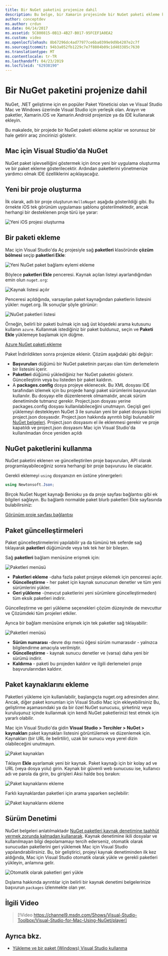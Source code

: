 ```yaml
---
title: Bir NuGet paketini projenize dahil
description: Bu belge, bir Xamarin projesinde bir NuGet paketi ekleme kapsar. Bulma ve bir paket indiriliyor, aynı zamanda aracılığıyla IDE tümleştirme özellikleri ile tanışın size yol gösterir.
author: conceptdev
ms.author: crdun
ms.date: 04/14/2017
ms.assetid: 5C800815-0B13-4B27-B017-95FCEF1A0EA2
ms.custom: video
ms.openlocfilehash: 8b67296dc4ad77977ce6ba0399e9d9b4207e2c7f
ms.sourcegitcommit: 94b3a052fb1229c7e7f8804b09c1d403385c7630
ms.translationtype: MT
ms.contentlocale: tr-TR
ms.lasthandoff: 04/23/2019
ms.locfileid: "62938190"
---
```

# <a name="include-a-nuget-package-in-your-project"></a>Bir NuGet paketini projenize dahil

NuGet, .NET geliştirme için en popüler Paket Yöneticisi olan ve Visual Studio Mac ve Windows üzerinde Visual Studio için yerleşik olan. Arayın ve paketler, Xamarin.iOS ve Xamarin.Android projenize ya da IDE kullanarak ekleyin.

Bu makalede, bir projede bir NuGet paketi ekleme açıklar ve sorunsuz bir hale getirir araç zincirinizi gösterir.

## <a name="nuget-in-visual-studio-for-mac"></a>Mac için Visual Studio'da NuGet

NuGet paket işlevselliğini göstermek için önce yeni bir uygulama oluşturma ve bir paket ekleme gösterilecektir. Ardından paketlerini yönetmenize yardımcı olmak IDE özelliklerini açıklayacağız.

## <a name="create-a-new-project"></a>Yeni bir proje oluşturma

İlk olarak, adlı bir proje oluşturun `HelloNuget` aşağıda gösterildiği gibi. Bu örnekte iOS tek görünüm uygulaması şablonu gösterilmektedir, ancak herhangi bir desteklenen proje türü işe yarar:

![Yeni iOS projesi oluşturma](media/nuget-walkthrough-NewProject.png)

## <a name="adding-a-package"></a>Bir paketi ekleme

Mac için Visual Studio'da Aç projesiyle sağ **paketleri** klasöründe **çözüm bölmesi** seçip **paketleri Ekle**:

![Yeni NuGet paket bağlamı eylemi ekleme](media/nuget-walkthrough-PackagesMenu.png)

Böylece **paketleri Ekle** penceresi. Kaynak açılan listeyi ayarlandığından emin olun `nuget.org`:

![Kaynak listesi açılır](media/nuget-walkthrough-Source.png)

Penceresi açıldığında, varsayılan paket kaynağından paketlerin listesini yükler: nuget.org. İlk sonuçlar şöyle görünür:

![NuGet paketleri listesi](media/nuget-walkthrough-AddPackages1.png)

Örneğin, belirli bir paketi bulmak için sağ üst köşedeki arama kutusunu kullanın `azure`. Kullanmak istediğiniz bir paket buldunuz, seçin ve **Paketi Ekle** yüklemeye başlamak için düğme.

[Azure NuGet paketi ekleme](media/nuget-walkthrough-AddPackages2.png)

Paket İndirildikten sonra projenize eklenir. Çözüm aşağıdaki gibi değişir:

* **Başvuruları** düğümü bir NuGet paketinin parçası olan tüm derlemelerin bir listesini içerir.
* **Paketleri** düğümü yüklediğiniz her NuGet paketini gösterir. Güncelleştirin veya bu listeden bir paket kaldırın.
* A **packages.config** dosya projeye eklenecek. Bu XML dosyası IDE tarafından izlemek için bu projede hangi paket sürümlerini başvurulan kullanılır. Bu dosyayı elle düzenlenerek olmamalıdır, ancak sürüm denetiminde tutmanız gerekir. Project.json dosyası yerine packages.config dosyası kullanılabileceğini unutmayın. Geçişli geri yüklemeyi destekleyen NuGet 3 ile sunulan yeni bir paket dosyası biçimi project.json dosyasıdır. Project.json hakkında ayrıntılı bilgi bulunabilir [NuGet belgeleri](http://docs.microsoft.com/NuGet/Schema/Project-Json). Project.json dosyasını el ile eklenmesi gerekir ve proje kapatıldı ve project.json dosyasını Mac için Visual Studio'da kullanılmadan önce yeniden açıldı

## <a name="using-nuget-packages"></a>NuGet paketlerini kullanma

NuGet paketini eklenen ve güncelleştirilen proje başvuruları, API olarak programlayabileceğiniz sonra herhangi bir proje başvurusu ile olacaktır.

Gerekli eklemeyi `using` dosyanızın en üstüne yönergeleri:

```csharp
using Newtonsoft.Json;
```

Birçok NuGet Nuget kaynağı Benioku ya da proje sayfası bağlantısı gibi ek bilgileri sağlayın. Bu bağlantı normalde paket blurb paketleri Ekle sayfasında bulabilirsiniz:

[Görünüm proje sayfası bağlantısı](media/nuget-walkthrough-project-page.png)

<a name="Package_Updates" class="injected"></a>

## <a name="package-updates"></a>Paket güncelleştirmeleri

Paket güncelleştirmelerini yapılabilir ya da tümünü tek seferde sağ tıklayarak **paketleri** düğümünde veya tek tek her bir bileşen.

Sağ **paketleri** bağlam menüsüne erişmek için:

![Paketleri menüsü](media/nuget-walkthrough-PackagesMenu.png)

* **Paketleri ekleme** -daha fazla paket projeye eklemek için penceresi açılır.
* **Güncelleştirme** - her paket için kaynak sunucunun denetler ve tüm yeni sürümlerini yükler.
* **Geri yükleme** -(mevcut paketlerini yeni sürümlere güncelleştirmeden) tüm eksik paketleri indirir.

Güncelleştirme ve geri yükleme seçenekleri çözüm düzeyinde de mevcuttur ve Çözümdeki tüm projeleri etkiler.

Ayrıca bir bağlam menüsüne erişmek için tek paketler sağ tıklayabilir:

![Paketleri menüsü](media/nuget-walkthrough-PackageMenu.png)

* **Sürüm numarası** -devre dışı menü öğesi sürüm numarasıdır - yalnızca bilgilendirme amacıyla verilmiştir.
* **Güncelleştirme** - kaynak sunucu denetler ve (varsa) daha yeni bir sürümü indirir.
* **Kaldırma** - paketi bu projeden kaldırır ve ilgili derlemeleri proje başvurularından kaldırır.

## <a name="adding-package-sources"></a>Paket kaynaklarını ekleme

Paketleri yükleme için kullanılabilir, başlangıçta nuget.org adresinden alınır. Ancak, diğer paket konumları için Visual Studio Mac için ekleyebilirsiniz Bu, geliştirme aşamasındaki ya da bir özel NuGet sunucusu, şirketiniz veya kuruluşunuz içinde kullanmak için kendi NuGet paketlerinizi test etmek için yararlı olabilir.

Mac için Visual Studio'da gidin **Visual Studio > Tercihler > NuGet > kaynakları** paket kaynakları listesini görüntülemek ve düzenlemek için. Kaynakları (bir URL ile belirtilir), uzak bir sunucu veya yerel dizin olabileceğini unutmayın.

![Paket kaynakları](media/nuget-walkthrough-PackageSource.png)

Tıklayın **Ekle** ayarlamak yeni bir kaynak. Paket kaynağı için bir kolay ad ve URL (veya dosya yolu) girin. Kaynak bir güvenli web sunucusu ise, kullanıcı adı ve parola da girin, bu girişleri Aksi halde boş bırakın:

![Paket kaynaklarını ekleme](media/nuget-walkthrough-PackageSource2.png)

Farklı kaynaklardan paketleri için arama yaparken seçilebilir:

![Paket kaynaklarını ekleme](media/nuget-walkthrough-PackageSource3.png)

## <a name="version-control"></a>Sürüm Denetimi

NuGet belgeleri anlatılmaktadır [NuGet paketleri kaynak denetimine taahhüt vermek zorunda kalmadan kullanarak](/nuget/consume-packages/packages-and-source-control). Kaynak denetimine ikili dosyalar ve kullanılmayan bilgi depolamamayı tercih ederseniz, otomatik olarak sunucudan paketlerini geri yüklemek Mac için Visual Studio yapılandırabilirsiniz. Bu, bir geliştirici, projeyi kaynak denetiminden ilk kez aldığında, Mac için Visual Studio otomatik olarak yükle ve gerekli paketleri yükleyin, anlamına gelir.

![Otomatik olarak paketleri geri yükle](media/nuget-walkthrough-AutoRestore.png)

Dışlama hakkında ayrıntılar için belirli bir kaynak denetimi belgelerinize başvurun `packages` izlenmekte olan yer.

## <a name="related-video"></a>İlgili Video

> [!Video https://channel9.msdn.com/Shows/Visual-Studio-Toolbox/Visual-Studio-for-Mac-Using-NuGet/player]

## <a name="see-also"></a>Ayrıca bkz.

* [Yükleme ve bir paket (Windows) Visual Studio kullanma](/nuget/quickstart/install-and-use-a-package-in-visual-studio)
